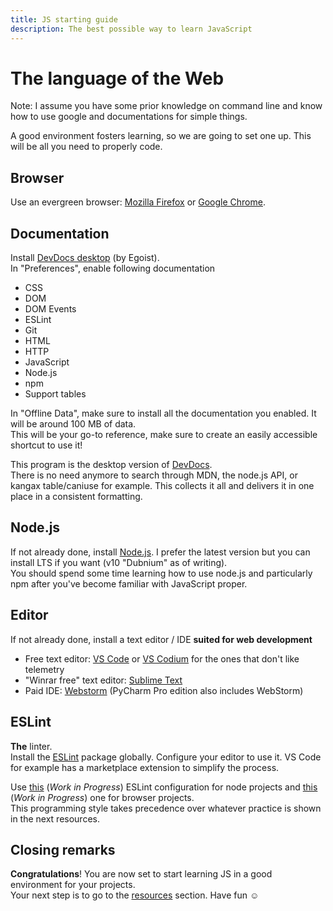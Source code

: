 ```yaml
---
title: JS starting guide
description: The best possible way to learn JavaScript
---
```


# The language of the Web

<p class="notice">Note: I assume you have some prior knowledge on command line and know how to use google and documentations for simple things.</p>

A good environment fosters learning, so we are going to set one up. This will be all you need to properly code.

## Browser

Use an evergreen browser: [Mozilla Firefox](<https://www.mozilla.org/en-US/firefox/all/>) or [Google Chrome](<https://www.google.com/chrome/>).

## Documentation

Install [DevDocs desktop](<https://devdocs.egoist.moe/>) (by Egoist).  
In "Preferences", enable following documentation
  - CSS
  - DOM
  - DOM Events
  - ESLint
  - Git
  - HTML
  - HTTP
  - JavaScript
  - Node.js
  - npm
  - Support tables

In "Offline Data", make sure to install all the documentation you enabled. It will be around 100 MB of data.  
This will be your go-to reference, make sure to create an easily accessible shortcut to use it!

This program is the desktop version of [DevDocs](<https://devdocs.io/>).  
There is no need anymore to search through MDN, the node.js API, or kangax table/caniuse for example. This collects it all and delivers it in one place in a consistent formatting.

## Node.js

If not already done, install [Node.js](<https://nodejs.org/en/download/>). I prefer the latest version but you can install LTS if you want (v10 "Dubnium" as of writing).  
You should spend some time learning how to use node.js and particularly npm after you've become familiar with JavaScript proper.

## Editor

If not already done, install a text editor / IDE **suited for web development**
  - Free text editor: [VS Code](<https://code.visualstudio.com/>) or [VS Codium](<https://github.com/VSCodium/vscodium#vscodium>) for the ones that don't like telemetry
  - "Winrar free" text editor: [Sublime Text](<https://www.sublimetext.com/>)
  - Paid IDE: [Webstorm](<https://www.jetbrains.com/webstorm/>) (PyCharm Pro edition also includes WebStorm)

## ESLint

**The** linter.  
Install the [ESLint](<https://eslint.org/>) package globally. Configure your editor to use it. VS Code for example has a marketplace extension to simplify the process.

Use [this](<{{ "./resources/node.eslintrc.yml" | relative-url }}>) (_Work in Progress_) ESLint configuration for node projects and [this](<>) (_Work in Progress_) one for browser projects.  
This programming style takes precedence over whatever practice is shown in the next resources.

## Closing remarks

**Congratulations**! You are now set to start learning JS in a good environment for your projects.  
Your next step is to go to the [resources](<{{ "./resources/" | relative-url }}>) section. Have fun ☺️
